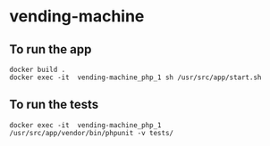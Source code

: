 # vending-machine

## To run the app

```
docker build .
docker exec -it  vending-machine_php_1 sh /usr/src/app/start.sh
```

## To run the tests
```
docker exec -it  vending-machine_php_1  /usr/src/app/vendor/bin/phpunit -v tests/
```
